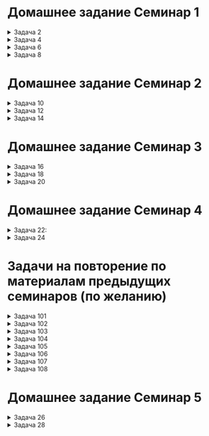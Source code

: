 # Домашнее задание Семинар 1

<details>
    <summary>
        Задача 2
    </summary>

    Найдите сумму цифр трехзначного числа.  
    Пример:  
    123 -> 6 (1 + 2 + 3)  
    100 -> 1 (1 + 0 + 0)
</details>

<details>
    <summary>
        Задача 4
    </summary>

    Петя, Катя и Сережа делают из бумаги журавликов. Вместе они сделали S журавликов. Сколько журавликов сделал каждый ребенок, если известно, что Петя и Сережа сделали одинаковое количество журавликов, а Катя сделала в два раза больше журавликов, чем Петя и Сережа вместе?  
    Пример:  
    6 -> 1 4 1  
    24 -> 4 16 4  
    60 -> 10 40 10
</details>

<details>
    <summary>
        Задача 6
    </summary>
    
    Вы пользуетесь общественным транспортом? Вероятно, вы расплачивались за проезд и получали билет с номером. Счастливым билетом называют такой билет с шестизначным номером, где сумма первых трех цифр равна сумме последних трех. Т.е. билет с номером 385916 – счастливый, т.к. 3+8+5=9+1+6. Вам требуется написать программу, которая проверяет счастливость билета.  
    Пример:  
    385916 -> yes  
    123456 -> no
</details>

<details>
    <summary>
        Задача 8 
    </summary>

    Требуется определить, можно ли от шоколадки размером n × m долек отломить k долек, если разрешается сделать один разлом по прямой между дольками (то есть разломить шоколадку на два прямоугольника).  
    Пример:  
    3 2 4 -> yes  
    3 2 1 -> no
</details>

# Домашнее задание Семинар 2

<details>
    <summary>
        Задача 10
    </summary>

    На столе лежат n монеток. Некоторые из них лежат вверх решкой, а некоторые – гербом.
    Определите минимальное число монеток, которые нужно перевернуть, чтобы все монетки были повернуты вверх одной и той же стороной.
    Выведите минимальное количество монет, которые нужно перевернуть.

    5 -> 1 0 1 1 0  
    2
</details>

<details>
    <summary>
        Задача 12
    </summary>

    Петя и Катя – брат и сестра. Петя – студент, а Катя – школьница. Петя помогает Кате по математике. Он задумывает два натуральных числа X и Y (X,Y≤1000), а Катя должна их отгадать. Для этого Петя делает две подсказки. Он называет сумму этих чисел S и их произведение P.
    Помогите Кате отгадать задуманные Петей числа.
</details>

<details>
    <summary>
        Задача 14
    </summary>

    Требуется вывести все целые степени двойки (т.е. числа вида 2 в степени k), не превосходящие числа N.
    5  
    1 2 4

    17  
    1 2 4 8 16
</details>

# Домашнее задание Семинар 3

<details>
    <summary>
        Задача 16
    </summary>

    Требуется вычислить, сколько раз встречается некоторое число X в массиве A[1..N].
    Пользователь вводит натуральное число N – количество элементов в массиве и число, которое необходимо проверить - X.
    Заполните массив случайными натуральными числами от 1 до N/2.
    Выведите, сколько раз X встречается в массиве.  
    Ввод: 5  
    Ввод: 1

    1 2 1 2 2
    Вывод: 2
</details>

<details>
    <summary>
        Задача 18
    </summary>

    Требуется найти в массиве A[1..N] самый близкий по величине элемент к заданному числу X.
    Пользователь вводит натуральное число N – количество элементов в массиве и число, которое необходимо проверить - X.
    Заполните массив случайными натуральными числами от 1 до N.
    Выведите, ближайший к X элемент. Если есть несколько элементов, которые равноудалены от X, выведите наименьший по величине.  
    Ввод: 10  
    Ввод: 7  
    1 2 1 8 9 6 5 4 3 4  
    Вывод: 6
</details>

<details>
    <summary>
        Задача 20
    </summary>

    В настольной игре Скрабл (Scrabble) каждая буква имеет определенную ценность.
    В случае с английским алфавитом очки распределяются так:  
    A, E, I, O, U, L, N, S, T, R – 1 очко;  
    D, G – 2 очка;  
    B, C, M, P – 3 очка;  
    F, H, V, W, Y – 4 очка;  
    K – 5 очков;  
    J, X – 8 очков;  
    Q, Z – 10 очков.  

    А русские буквы оцениваются так:  
    А, В, Е, И, Н, О, Р, С, Т – 1 очко;  
    Д, К, Л, М, П, У – 2 очка;  
    Б, Г, Ё, Ь, Я – 3 очка;  
    Й, Ы – 4 очка;  
    Ж, З, Х, Ц, Ч – 5 очков;  
    Ш, Э, Ю – 8 очков;  
    Ф, Щ, Ъ – 10 очков.

    Напишите программу, которая вычисляет стоимость введенного пользователем слова.
    Будем считать, что на вход подается только одно слово, которое содержит либо только английские, либо только русские буквы.  
    Ввод: ноутбук  
    Вывод: 12
</details>

# Домашнее задание Семинар 4

<details>
    <summary>
        Задача 22:
    </summary>

    Даны два неупорядоченных набора целых чисел (может быть, с повторениями).
    Выдать без повторений в порядке возрастания все те числа, которые встречаются в обоих наборах.
    Пользователь вводит 2 числа.
    n - кол-во элементов первого набора.
    m - кол-во элементов второго набора.
    Значения генерируются случайным образом.

    Input: 11 6
    (значения сгенерированы случайным образом
    2 4 6 8 10 12 10 8 6 4 2
    3 6 9 12 15 18)

    Output: 11 6
    6 12
</details>

<details>
    <summary>
        Задача 24
    </summary>

    В фермерском хозяйстве в Карелии выращивают чернику. Она растет на круглой грядке, причем кусты высажены только по окружности. Таким образом, у каждого куста есть ровно два соседних. Всего на грядке растет N кустов. Эти кусты обладают разной урожайностью, поэтому ко времени сбора на них выросло различное число ягод – на i-ом кусте выросло ai ягод.
    В этом фермерском хозяйстве внедрена система автоматического сбора черники. Эта система состоит из управляющего модуля и нескольких собирающих модулей. Собирающий модуль за один заход, находясь непосредственно перед некоторым кустом, собирает ягоды с этого куста и с двух соседних с ним.

    Напишите программу для нахождения максимального числа ягод, которое может собрать за один заход собирающий модуль, находясь перед некоторым кустом заданной во входном файле грядки.

    Input: 4
    (значения сгенерированы случайным образом
    4 2 3 1 )

    Output: 9
</details>

# Задачи на повторение по материалам предыдущих семинаров (по желанию)

<details>
    <summary>
        Задача 101
    </summary>

    Вычислить число π c заданной точностью d

    Пример: 
    при d = 0.001, π = 3.141    0.1 ≤ d ≤ 0.00000000001
</details>

<details>
    <summary>
        Задача 102
    </summary>

    Задайте натуральное число N. Напишите программу,  
    которая составит список простых множителей числа N.
</details>

<details>
    <summary>
        Задача 103 
    </summary>
    
    Задана натуральная степень k. Сформировать случайным образом список коэффициентов (значения от 0 до 100) многочлена и записать в файл file1.txt многочлен степени k.

    Пример:  k=2 

    Возможные варианты многочленов:
    2*x*x + 4*x + 5 = 0 
    x*x + 5 = 0 
    10*x*x = 0
</details>

<details>
    <summary>
        Задача 104
    </summary>

    Даны два файла file1.txt и file2.txt, в каждом из которых находится запись многочлена 
    (полученные в результате работы программы из задачи 103). 
    Необходимо сформировать файл file_sum.txt, содержащий сумму многочленов.
</details>

<details>
    <summary>
        Задача 105
    </summary>

    Напишите программу, удаляющую из текста все слова, содержащие ""абв"".
</details>

<details>
    <summary>
        Задача 106
    </summary>

    Создайте программу для игры с конфетами человек против человека.
    Условие задачи: На столе лежит 2021 конфета. Играют два игрока делая ход друг после друга. Первый ход определяется жеребьёвкой. За один ход можно забрать не более чем 28 конфет. Все конфеты оппонента достаются сделавшему последний ход. Сколько конфет нужно взять первому игроку, чтобы забрать все конфеты у своего конкурента? (Добавьте игру против бота)
</details>

<details>
    <summary>
        Задача 107
    </summary>

    Создайте программу для игры в ""Крестики-нолики"" (Добавьте игру против бота)
</details>

<details>
    <summary>
        Задача 108
    </summary>
    
    Реализуйте RLE алгоритм: реализуйте модуль сжатия и восстановления данных (модуль в отдельном файле, импортируется как библиотека)
    метод Упаковка: на вход подается текстовый файл, на выходе текстовый файл со сжатием.
    метод Распаковка: на вход подается сжатый текстовый файл, на выходе текстовый файл восстановленный.
    Прикинуть достигаемую степень сжатия (отношение количества байт сжатого к исходному).
</details>

# Домашнее задание Семинар 5

<details>
    <summary>
        Задача 26
    </summary>
    
    Напишите программу, которая на вход принимает два числа A и B, 
    и возводит число А в целую степень B с помощью рекурсии.
</details>

<details>
    <summary>
        Задача 28
    </summary>

    Напишите рекурсивную функцию sum(a, b), возвращающую сумму двух целых неотрицательных чисел. 
    Из всех арифметических операций допускаются только +1 и -1. Также нельзя использовать циклы.
</details>

